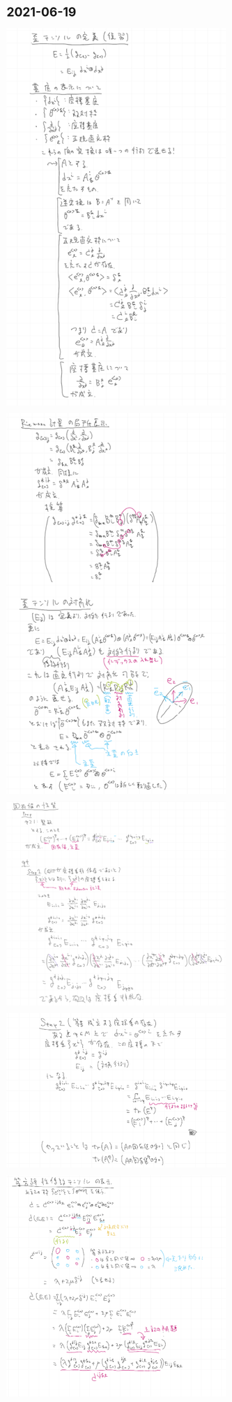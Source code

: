 # 2021-06-19

![](img/2021-06-19_1.png)

![](img/2021-06-19_2.png)

![](img/2021-06-19_3.png)

![](img/2021-06-19_4.png)

![](img/2021-06-19_5.png)

